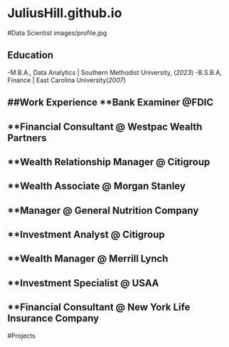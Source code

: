 # JuliusHill.github.io
#Data Scientist
images/profile.jpg

## Education
-M.B.A., Data Analytics | Southern Methodist University, (_2023_)
-B.S.B.A, Finance | East Carolina University(_2007_)

##Work Experience
**Bank Examiner @FDIC
-
**Financial Consultant @ Westpac Wealth Partners
-
**Wealth Relationship Manager @ Citigroup
-
**Wealth Associate @ Morgan Stanley
-
**Manager @ General Nutrition Company
-
**Investment Analyst @ Citigroup
-
**Wealth Manager @ Merrill Lynch
-
**Investment Specialist @ USAA
-
**Financial Consultant @ New York Life Insurance Company
-

#Projects

